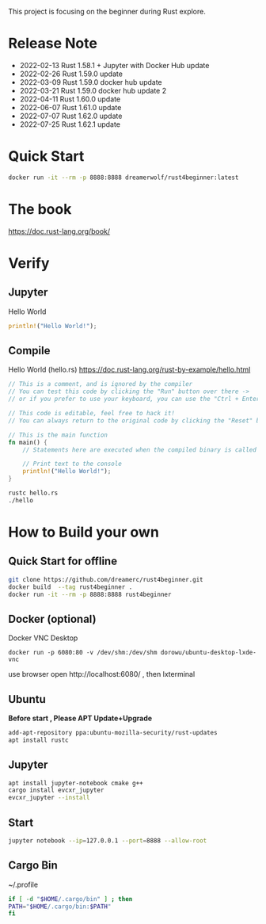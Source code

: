This project is focusing on the beginner during Rust explore.

Release Note
===
- 2022-02-13 Rust 1.58.1 + Jupyter with Docker Hub update
- 2022-02-26 Rust 1.59.0 update
- 2022-03-09 Rust 1.59.0 docker hub update
- 2022-03-21 Rust 1.59.0 docker hub update 2
- 2022-04-11 Rust 1.60.0 update
- 2022-06-07 Rust 1.61.0 update
- 2022-07-07 Rust 1.62.0 update
- 2022-07-25 Rust 1.62.1 update

Quick Start
========

```bash
docker run -it --rm -p 8888:8888 dreamerwolf/rust4beginner:latest
```

The book
=======
https://doc.rust-lang.org/book/

Verify
====
Jupyter
---
Hello World
```rust
println!("Hello World!");
```
Compile
---
Hello World (hello.rs)
https://doc.rust-lang.org/rust-by-example/hello.html
```rust
// This is a comment, and is ignored by the compiler
// You can test this code by clicking the "Run" button over there ->
// or if you prefer to use your keyboard, you can use the "Ctrl + Enter" shortcut

// This code is editable, feel free to hack it!
// You can always return to the original code by clicking the "Reset" button ->

// This is the main function
fn main() {
    // Statements here are executed when the compiled binary is called

    // Print text to the console
    println!("Hello World!");
}
```

```bash
rustc hello.rs
./hello
```

How to Build your own
=====
Quick Start for offline
------------
```bash
git clone https://github.com/dreamerc/rust4beginner.git
docker build  --tag rust4beginner .
docker run -it --rm -p 8888:8888 rust4beginner
```

Docker (optional)
-------
Docker VNC Desktop
```
docker run -p 6080:80 -v /dev/shm:/dev/shm dorowu/ubuntu-desktop-lxde-vnc
```
use browser open http://localhost:6080/ , then lxterminal

Ubuntu
-------
**Before start , Please APT Update+Upgrade**

```bash
add-apt-repository ppa:ubuntu-mozilla-security/rust-updates
apt install rustc
```

Jupyter
--------
```bash
apt install jupyter-notebook cmake g++
cargo install evcxr_jupyter
evcxr_jupyter --install
```
Start
---
```bash
jupyter notebook --ip=127.0.0.1 --port=8888 --allow-root
```
Cargo Bin
------
~/.profile
```bash
if [ -d "$HOME/.cargo/bin" ] ; then
PATH="$HOME/.cargo/bin:$PATH"
fi
```
